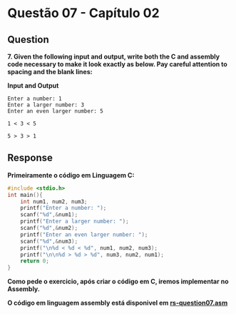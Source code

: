# Questão 07 - Capítulo 02

## Question

**<p>7. Given the following input and output, write both the C and assembly code necessary to make it look exactly as below. Pay careful attention to spacing and the blank lines:</p>**

**Input and Output**
```
Enter a number: 1
Enter a larger number: 3
Enter an even larger number: 5

1 < 3 < 5

5 > 3 > 1
```

## Response

**Primeiramente o código em Linguagem C:**
```c
#include <stdio.h>
int main(){
    int num1, num2, num3;
    printf("Enter a number: ");
    scanf("%d",&num1);
    printf("Enter a larger number: ");
    scanf("%d",&num2);
    printf("Enter an even larger number: ");
    scanf("%d",&num3);
    printf("\n%d < %d < %d", num1, num2, num3);
    printf("\n\n%d > %d > %d", num3, num2, num1);
    return 0;
}
```

**Como pede o exercicio, após criar o código em C, iremos implementar no Assembly.**

**O código em linguagem assembly está disponivel em <a href="./rs-question07.asm">rs-question07.asm</a></p>**
